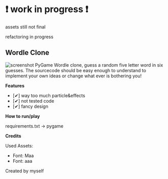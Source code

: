 # ❗ work in progress ❗
assets still not final

refactoring in progress

## Wordle Clone
![screenshot](screenshots/game.gif)
PyGame Wordle clone, guess a random five letter word in six guesses. The sourcecode should be easy enough to understand to implement your own ideas or change what ever is bothering you!


**Features**
- [✔] way too much particle&effects
- [✔] not tested code
- [✔] fancy design

**How to run/play**

requirements.txt -> pygame

**Credits**

Used Assets:
- Font: Maa
- Font: aaa

Created by myself


